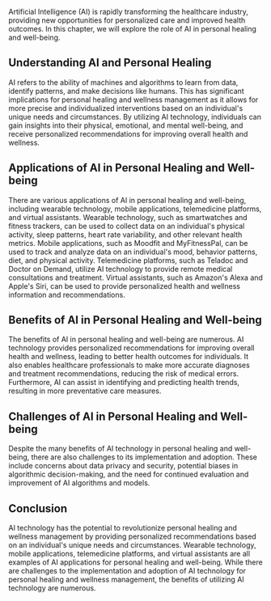 

Artificial Intelligence (AI) is rapidly transforming the healthcare industry, providing new opportunities for personalized care and improved health outcomes. In this chapter, we will explore the role of AI in personal healing and well-being.

Understanding AI and Personal Healing
-------------------------------------

AI refers to the ability of machines and algorithms to learn from data, identify patterns, and make decisions like humans. This has significant implications for personal healing and wellness management as it allows for more precise and individualized interventions based on an individual's unique needs and circumstances. By utilizing AI technology, individuals can gain insights into their physical, emotional, and mental well-being, and receive personalized recommendations for improving overall health and wellness.

Applications of AI in Personal Healing and Well-being
-----------------------------------------------------

There are various applications of AI in personal healing and well-being, including wearable technology, mobile applications, telemedicine platforms, and virtual assistants. Wearable technology, such as smartwatches and fitness trackers, can be used to collect data on an individual's physical activity, sleep patterns, heart rate variability, and other relevant health metrics. Mobile applications, such as Moodfit and MyFitnessPal, can be used to track and analyze data on an individual's mood, behavior patterns, diet, and physical activity. Telemedicine platforms, such as Teladoc and Doctor on Demand, utilize AI technology to provide remote medical consultations and treatment. Virtual assistants, such as Amazon's Alexa and Apple's Siri, can be used to provide personalized health and wellness information and recommendations.

Benefits of AI in Personal Healing and Well-being
-------------------------------------------------

The benefits of AI in personal healing and well-being are numerous. AI technology provides personalized recommendations for improving overall health and wellness, leading to better health outcomes for individuals. It also enables healthcare professionals to make more accurate diagnoses and treatment recommendations, reducing the risk of medical errors. Furthermore, AI can assist in identifying and predicting health trends, resulting in more preventative care measures.

Challenges of AI in Personal Healing and Well-being
---------------------------------------------------

Despite the many benefits of AI technology in personal healing and well-being, there are also challenges to its implementation and adoption. These include concerns about data privacy and security, potential biases in algorithmic decision-making, and the need for continued evaluation and improvement of AI algorithms and models.

Conclusion
----------

AI technology has the potential to revolutionize personal healing and wellness management by providing personalized recommendations based on an individual's unique needs and circumstances. Wearable technology, mobile applications, telemedicine platforms, and virtual assistants are all examples of AI applications for personal healing and well-being. While there are challenges to the implementation and adoption of AI technology for personal healing and wellness management, the benefits of utilizing AI technology are numerous.


